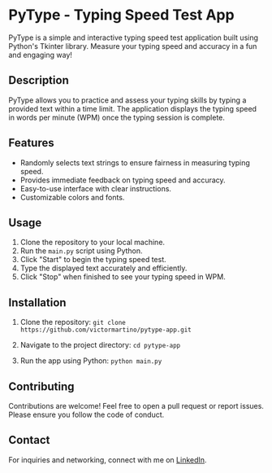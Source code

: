 # PyType - Typing Speed Test App

PyType is a simple and interactive typing speed test application built using Python's Tkinter library. Measure your typing speed and accuracy in a fun and engaging way!

## Description

PyType allows you to practice and assess your typing skills by typing a provided text within a time limit. The application displays the typing speed in words per minute (WPM) once the typing session is complete.

## Features

- Randomly selects text strings to ensure fairness in measuring typing speed.
- Provides immediate feedback on typing speed and accuracy.
- Easy-to-use interface with clear instructions.
- Customizable colors and fonts.

## Usage

1. Clone the repository to your local machine.
2. Run the `main.py` script using Python.
3. Click "Start" to begin the typing speed test.
4. Type the displayed text accurately and efficiently.
5. Click "Stop" when finished to see your typing speed in WPM.

## Installation

1. Clone the repository:
   `git clone https://github.com/victormartino/pytype-app.git`

2. Navigate to the project directory:
   `cd pytype-app`

3. Run the app using Python:
   `python main.py`

## Contributing

Contributions are welcome! Feel free to open a pull request or report issues. Please ensure you follow the code of conduct.

## Contact

For inquiries and networking, connect with me on [LinkedIn](https://www.linkedin.com/in/victor-martino-446765140/).
